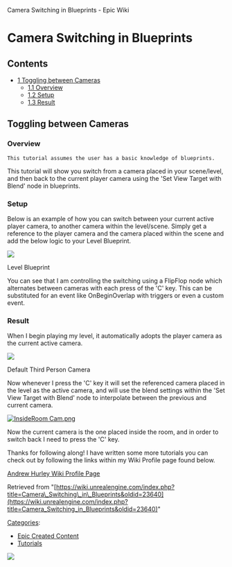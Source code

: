 Camera Switching in Blueprints - Epic Wiki                    

Camera Switching in Blueprints
==============================

Contents
--------

*   [1 Toggling between Cameras](#Toggling_between_Cameras)
    *   [1.1 Overview](#Overview)
    *   [1.2 Setup](#Setup)
    *   [1.3 Result](#Result)

Toggling between Cameras
------------------------

### Overview

    This tutorial assumes the user has a basic knowledge of blueprints.

This tutorial will show you switch from a camera placed in your scene/level, and then back to the current player camera using the 'Set View Target with Blend' node in blueprints.

### Setup

Below is an example of how you can switch between your current active player camera, to another camera within the level/scene. Simply get a reference to the player camera and the camera placed within the scene and add the below logic to your Level Blueprint.

[![](https://d3ar1piqh1oeli.cloudfront.net/2/2c/LevelBP_SetViewTarget.png/722px-LevelBP_SetViewTarget.png)](/File:LevelBP_SetViewTarget.png)

Level Blueprint

You can see that I am controlling the switching using a FlipFlop node which alternates between cameras with each press of the 'C' key. This can be substituted for an event like OnBeginOverlap with triggers or even a custom event.

### Result

When I begin playing my level, it automatically adopts the player camera as the current active camera.

[![](https://d3ar1piqh1oeli.cloudfront.net/4/4d/OutsideRoom_Cam.png/801px-OutsideRoom_Cam.png)](/File:OutsideRoom_Cam.png)

Default Third Person Camera

Now whenever I press the 'C' key it will set the referenced camera placed in the level as the active camera, and will use the blend settings within the 'Set View Target with Blend' node to interpolate between the previous and current camera.

[![InsideRoom Cam.png](https://d3ar1piqh1oeli.cloudfront.net/7/71/InsideRoom_Cam.png/800px-InsideRoom_Cam.png)](/File:InsideRoom_Cam.png)

Now the current camera is the one placed inside the room, and in order to switch back I need to press the 'C' key.

Thanks for following along! I have written some more tutorials you can check out by following the links within my Wiki Profile page found below.

[Andrew Hurley Wiki Profile Page](/User:AndrewHurley "User:AndrewHurley")

Retrieved from "[https://wiki.unrealengine.com/index.php?title=Camera\_Switching\_in\_Blueprints&oldid=23640](https://wiki.unrealengine.com/index.php?title=Camera_Switching_in_Blueprints&oldid=23640)"

[Categories](/Special:Categories "Special:Categories"):

*   [Epic Created Content](/Category:Epic_Created_Content "Category:Epic Created Content")
*   [Tutorials](/Category:Tutorials "Category:Tutorials")

  ![](https://tracking.unrealengine.com/track.png)